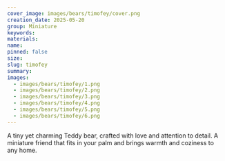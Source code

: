 ```yaml
---
cover_image: images/bears/timofey/cover.png
creation_date: 2025-05-20
group: Miniature 
keywords: 
materials: 
name: 
pinned: false
size: 
slug: timofey
summary: 
images:
  - images/bears/timofey/1.png
  - images/bears/timofey/2.png
  - images/bears/timofey/3.png
  - images/bears/timofey/4.png
  - images/bears/timofey/5.png
  - images/bears/timofey/6.png
---
```

A tiny yet charming Teddy bear, crafted with love and attention to detail. A miniature friend that fits in your palm and brings warmth and coziness to any home.